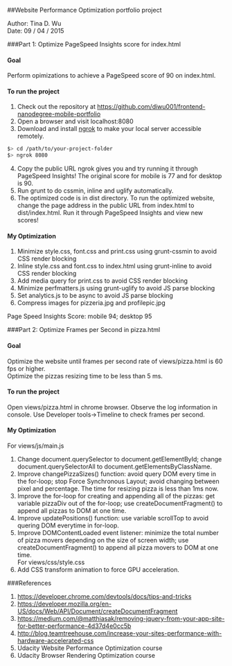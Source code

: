 ##Website Performance Optimization portfolio project

Author: Tina D. Wu  
Date: 09 / 04 / 2015

###Part 1: Optimize PageSpeed Insights score for index.html

#### Goal
Perform opimizations to achieve a PageSpeed score of 90 on index.html.

#### To run the project
1. Check out the repository at https://github.com/diwu001/frontend-nanodegree-mobile-portfolio
2. Open a browser and visit localhost:8080  
3. Download and install [ngrok](https://ngrok.com/) to make your local server accessible remotely.

  ``` bash
  $> cd /path/to/your-project-folder
  $> ngrok 8080
  ```

4. Copy the public URL ngrok gives you and try running it through PageSpeed Insights! The original score for mobile is 77 and for desktop is 90.  
5. Run grunt to do cssmin, inline and uglify automatically. 
6. The optimized code is in dist directory. To run the optimized website, change the page address in the public URL from index.html to dist/index.html. Run it through PageSpeed Insights and view new scores!

#### My Optimization
1. Minimize style.css, font.css and print.css using grunt-cssmin to avoid CSS render blocking  
2. Inline style.css and font.css to index.html using grunt-inline to avoid CSS render blocking  
3. Add media query for print.css to avoid CSS render blocking  
4. Minimize perfmatters.js using grunt-uglify to avoid JS parse blocking  
5. Set analytics.js to be async to avoid JS parse blocking  
6. Compress images for pizzeria.jpg and profilepic.jpg

Page Speed Insights Score: mobile 94; desktop 95


###Part 2: Optimize Frames per Second in pizza.html

#### Goal
Optimize the website until frames per second rate of views/pizza.html is 60 fps or higher.  
Optimize the pizzas resizing time to be less than 5 ms.

#### To run the project
Open views/pizza.html in chrome browser. Observe the log information in console. Use Developer tools->Timeline to check frames per second.

#### My Optimization
For views/js/main.js  
1. Change document.querySelector to document.getElementById; change document.querySelectorAll to document.getElementsByClassName.  
2. Improve changePizzaSizes() function: avoid query DOM every time in the for-loop; stop Force Synchronous Layout; avoid changing between pixel and percentage. The time for resizing pizza is less than 1ms now.  
3. Improve the for-loop for creating and appending all of the pizzas: get variable pizzaDiv out of the for-loop; use createDocumentFragment() to append all pizzas to DOM at one time.  
4. Improve updatePositions() function: use variable scrollTop to avoid quering DOM everytime in for-loop.  
5. Improve DOMContentLoaded event listener: minimize the total number of pizza movers depending on the size of screen width; use createDocumentFragment() to append all pizza movers to DOM at one time.  
For views/css/style.css  
1. Add CSS transform animation to force GPU acceleration.


###References
1. https://developer.chrome.com/devtools/docs/tips-and-tricks
2. https://developer.mozilla.org/en-US/docs/Web/API/Document/createDocumentFragment
3. https://medium.com/@matthiasak/removing-jquery-from-your-app-site-for-better-performance-4d37d4e0cc5b
4. http://blog.teamtreehouse.com/increase-your-sites-performance-with-hardware-accelerated-css
5. Udacity Website Performance Optimization course  
6. Udacity Browser Rendering Optimization course